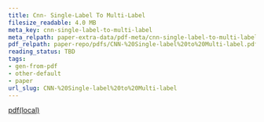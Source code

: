 ```yaml
---
title: Cnn- Single-Label To Multi-Label
filesize_readable: 4.0 MB
meta_key: cnn-single-label-to-multi-label
meta_relpath: paper-extra-data/pdf-meta/cnn-single-label-to-multi-label.yaml
pdf_relpath: paper-repo/pdfs/CNN-%20Single-label%20to%20Multi-label.pdf
reading_status: TBD
tags:
- gen-from-pdf
- other-default
- paper
url_slug: CNN-%20Single-label%20to%20Multi-label
---
```


[pdf(local)](../../paper-repo/pdfs/CNN-%20Single-label%20to%20Multi-label.pdf)
